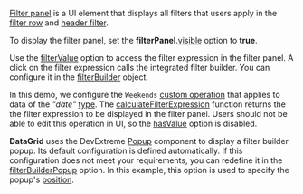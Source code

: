 [Filter panel](/Documentation/ApiReference/UI_Widgets/dxDataGrid/Configuration/filterPanel/) is a UI element that displays all filters that users apply in the [filter row](/Documentation/ApiReference/UI_Widgets/dxDataGrid/Configuration/filterRow/) and [header filter](/Documentation/ApiReference/UI_Widgets/dxDataGrid/Configuration/headerFilter/).

To display the filter panel, set the **filterPanel**.[visible](/Documentation/ApiReference/UI_Widgets/dxDataGrid/Configuration/filterPanel/#visible) option to **true**. 

Use the [filterValue](/Documentation/ApiReference/UI_Widgets/dxDataGrid/Configuration/#filterValue) option to access the filter expression in the filter panel. A click on the filter expression calls the integrated filter builder. You can configure it in the [filterBuilder](/Documentation/ApiReference/UI_Widgets/dxDataGrid/Configuration/#filterBuilder) object. 

In this demo, we configure the `Weekends` [custom operation](/Documentation/ApiReference/UI_Widgets/dxFilterBuilder/Configuration/customOperations) that applies to data of the *"date"* [type](/Documentation/ApiReference/UI_Widgets/dxFilterBuilder/Configuration/customOperations/#dataTypes). The [calculateFilterExpression](/Documentation/ApiReference/UI_Widgets/dxFilterBuilder/Configuration/customOperations/#calculateFilterExpression) function returns the the filter expression to be displayed in the filter panel. Users should not be able to edit this operation in UI, so the [hasValue](/Documentation/ApiReference/UI_Widgets/dxFilterBuilder/Configuration/customOperations/#hasValue) option is disabled.

**DataGrid** uses the DevExtreme [Popup](/Documentation/ApiReference/UI_Widgets/dxPopup/) component to display a filter builder popup. Its default configuration is defined automatically. If this configuration does not meet your requirements, you can redefine it in the [filterBuilderPopup](/Documentation/ApiReference/UI_Widgets/dxDataGrid/Configuration/#filterBuilderPopup) option. In this example, this option is used to specify the popup's [position](/Documentation/ApiReference/UI_Widgets/dxPopup/Configuration/#position).